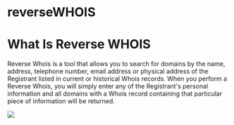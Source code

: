 # reverseWHOIS
# What Is Reverse WHOIS

Reverse Whois is a tool that allows you to search for domains by the name, address, telephone number, email address or physical address of the Registrant listed in current or historical Whois records. When you perform a Reverse Whois, you will simply enter any of the Registrant's personal information and all domains with a Whois record containing that particular piece of information will be returned.

<a href="https://asciinema.org/a/gOMuzPu4c7aHOsRfGypebPO2f" target="_blank"><img src="https://asciinema.org/a/gOMuzPu4c7aHOsRfGypebPO2f.svg"></a>
